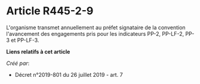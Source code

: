 # Article R445-2-9

L'organisme transmet annuellement au préfet signataire de la convention l'avancement des engagements pris pour les
indicateurs PP-2, PP-LF-2, PP-3 et PP-LF-3.

**Liens relatifs à cet article**

_Créé par_:

  - Décret n°2019-801 du 26 juillet 2019 - art. 7
